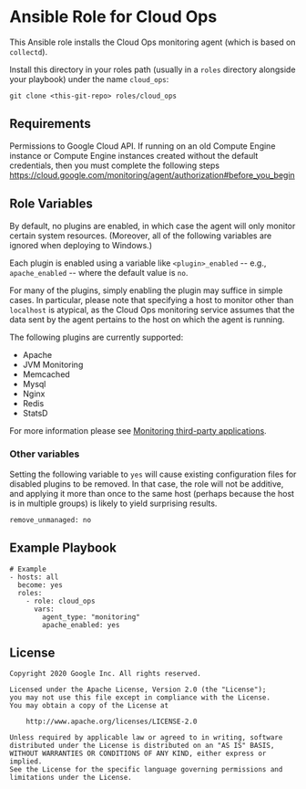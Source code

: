 Ansible Role for Cloud Ops
============================

This Ansible role installs the Cloud Ops monitoring agent (which is based on
`collectd`).

Install this directory in your roles path (usually in a `roles` directory
alongside your playbook) under the name `cloud_ops`:

```
git clone <this-git-repo> roles/cloud_ops
```

Requirements
------------

Permissions to Google Cloud API. If running on an old Compute Engine instance or
Compute Engine instances created without the default credentials, then you must
complete the following steps
https://cloud.google.com/monitoring/agent/authorization#before_you_begin

Role Variables
--------------

By default, no plugins are enabled, in which case the agent will only monitor
certain system resources. (Moreover, all of the following variables are ignored
when deploying to Windows.)

Each plugin is enabled using a variable like `<plugin>_enabled` --
e.g., `apache_enabled` -- where the default value is `no`.

For many of the plugins, simply enabling the plugin may suffice in simple cases.
In particular, please note that specifying a host to monitor other than
`localhost` is atypical, as the Cloud Ops monitoring service assumes that the
data sent by the agent pertains to the host on which the agent is running.

The following plugins are currently supported:
- Apache
- JVM Monitoring
- Memcached
- Mysql
- Nginx
- Redis
- StatsD

For more information please see [Monitoring third-party applications](https://cloud.google.com/monitoring/agent/plugins).

### Other variables

Setting the following variable to `yes` will cause existing configuration files
for disabled plugins to be removed. In that case, the role will not be additive,
and applying it more than once to the same host (perhaps because the host is in
multiple groups) is likely to yield surprising results.

```
remove_unmanaged: no
```

Example Playbook
----------------

```
# Example
- hosts: all
  become: yes
  roles:
    - role: cloud_ops
      vars:
        agent_type: "monitoring"
        apache_enabled: yes
```

License
-------

```
Copyright 2020 Google Inc. All rights reserved.

Licensed under the Apache License, Version 2.0 (the "License");
you may not use this file except in compliance with the License.
You may obtain a copy of the License at

    http://www.apache.org/licenses/LICENSE-2.0

Unless required by applicable law or agreed to in writing, software
distributed under the License is distributed on an "AS IS" BASIS,
WITHOUT WARRANTIES OR CONDITIONS OF ANY KIND, either express or implied.
See the License for the specific language governing permissions and
limitations under the License.
```
